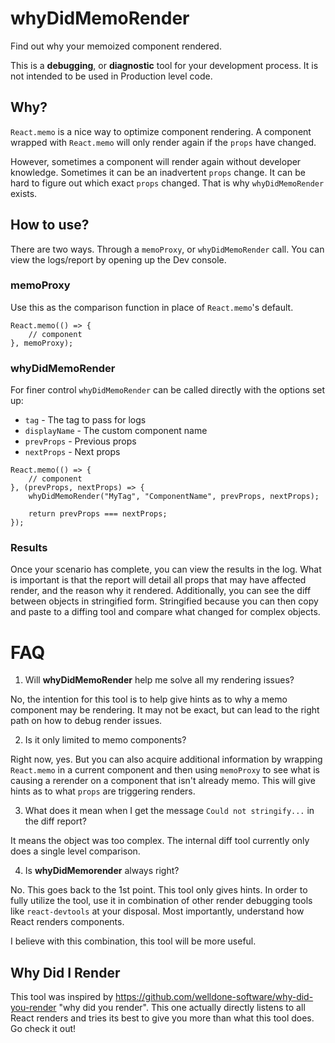 # whyDidMemoRender

Find out why your memoized component rendered. 

This is a **debugging**, or **diagnostic** tool for your development process. It is not intended to be used in Production level code. 

## Why?

`React.memo` is a nice way to optimize component rendering. A component wrapped with `React.memo` will only render again if the `props` have changed.

However, sometimes a component will render again without developer knowledge. Sometimes it can be an inadvertent `props` change. It can be hard to figure out which exact `props` changed. That is why `whyDidMemoRender` exists.

## How to use?

There are two ways. Through a `memoProxy`, or `whyDidMemoRender` call. You can view the logs/report by opening up the Dev console.

### memoProxy

Use this as the comparison function in place of `React.memo`'s default. 

```
React.memo(() => {
    // component
}, memoProxy);
```

### whyDidMemoRender

For finer control `whyDidMemoRender` can be called directly with the options set up:

* `tag` - The tag to pass for logs
* `displayName` - The custom component name
* `prevProps` - Previous props
* `nextProps` - Next props

```
React.memo(() => {
    // component
}, (prevProps, nextProps) => {
    whyDidMemoRender("MyTag", "ComponentName", prevProps, nextProps);

    return prevProps === nextProps;
});
```

### Results

Once your scenario has complete, you can view the results in the log. What is important is that the report will detail all props that may have affected render, and the reason why it rendered. Additionally, you can see the diff between objects in stringified form. Stringified because you can then copy and paste to a diffing tool and compare what changed for complex objects.

# FAQ

1. Will **whyDidMemoRender** help me solve all my rendering issues?

No, the intention for this tool is to help give hints as to why a memo component may be rendering. It may not be exact, but 
can lead to the right path on how to debug render issues.

2. Is it only limited to memo components?

Right now, yes. But you can also acquire additional information by wrapping `React.memo` in a current component and then using `memoProxy` to see what is causing a rerender on a component that isn't already memo. This will give hints as to what `props` are triggering renders.

3. What does it mean when I get the message `Could not stringify...` in the diff report?

It means the object was too complex. The internal diff tool currently only does a single level comparison.

4. Is **whyDidMemorender** always right? 

No. This goes back to the 1st point. This tool only gives hints. In order to fully utilize the tool, use it in combination of other render debugging tools like `react-devtools` at your disposal. Most importantly, understand how React renders components. 

I believe with this combination, this tool will be more useful.

## Why Did I Render

This tool was inspired by https://github.com/welldone-software/why-did-you-render "why did you render". This one actually directly listens to all React renders and tries its best to give you more than what this tool does. Go check it out!